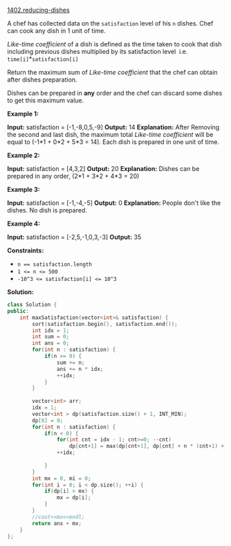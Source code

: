 [1402.reducing-dishes](https://leetcode.com/problems/reducing-dishes/)  

A chef has collected data on the `satisfaction` level of his `n` dishes. Chef can cook any dish in 1 unit of time.

_Like-time coefficient_ of a dish is defined as the time taken to cook that dish including previous dishes multiplied by its satisfaction level  i.e.  `time[i]`\*`satisfaction[i]`

Return the maximum sum of _Like-time coefficient_ that the chef can obtain after dishes preparation.

Dishes can be prepared in **any** order and the chef can discard some dishes to get this maximum value.

**Example 1:**

**Input:** satisfaction = \[-1,-8,0,5,-9\]
**Output:** 14
**Explanation:** After Removing the second and last dish, the maximum total _Like-time coefficient_ will be equal to (-1\*1 + 0\*2 + 5\*3 = 14). Each dish is prepared in one unit of time.

**Example 2:**

**Input:** satisfaction = \[4,3,2\]
**Output:** 20
**Explanation:** Dishes can be prepared in any order, (2\*1 + 3\*2 + 4\*3 = 20)

**Example 3:**

**Input:** satisfaction = \[-1,-4,-5\]
**Output:** 0
**Explanation:** People don't like the dishes. No dish is prepared.

**Example 4:**

**Input:** satisfaction = \[-2,5,-1,0,3,-3\]
**Output:** 35

**Constraints:**

*   `n == satisfaction.length`
*   `1 <= n <= 500`
*   `-10^3 <= satisfaction[i] <= 10^3`  



**Solution:**  

```cpp
class Solution {
public:
    int maxSatisfaction(vector<int>& satisfaction) {
        sort(satisfaction.begin(), satisfaction.end());
        int idx = 1;
        int sum = 0;
        int ans = 0;
        for(int n : satisfaction) {
            if(n >= 0) {
                sum += n;
                ans += n * idx;
                ++idx;
            }
        }
        
        vector<int> arr;
        idx = 1;
        vector<int > dp(satisfaction.size() + 1, INT_MIN);
        dp[0] = 0;
        for(int n : satisfaction) {
            if(n < 0) {
                for(int cnt = idx - 1; cnt>=0; --cnt)
                    dp[cnt+1] = max(dp[cnt+1], dp[cnt] + n * (cnt+1) + sum);
                ++idx;
                
            }
        }
        int mx = 0, mi = 0;
        for(int i = 0; i < dp.size(); ++i) {
            if(dp[i] > mx) {
                mx = dp[i];
            }
        }
        //cout<<mx<<endl;
        return ans + mx;
    }
};
```
      